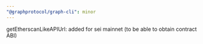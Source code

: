 ```yaml
---
"@graphprotocol/graph-cli": minor
---
```


getEtherscanLikeAPIUrl: added for sei mainnet (to be able to obtain contract ABI)
